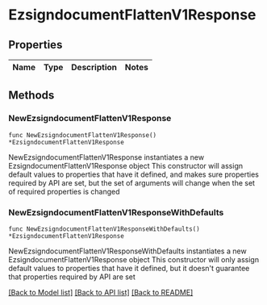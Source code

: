 # EzsigndocumentFlattenV1Response

## Properties

Name | Type | Description | Notes
------------ | ------------- | ------------- | -------------

## Methods

### NewEzsigndocumentFlattenV1Response

`func NewEzsigndocumentFlattenV1Response() *EzsigndocumentFlattenV1Response`

NewEzsigndocumentFlattenV1Response instantiates a new EzsigndocumentFlattenV1Response object
This constructor will assign default values to properties that have it defined,
and makes sure properties required by API are set, but the set of arguments
will change when the set of required properties is changed

### NewEzsigndocumentFlattenV1ResponseWithDefaults

`func NewEzsigndocumentFlattenV1ResponseWithDefaults() *EzsigndocumentFlattenV1Response`

NewEzsigndocumentFlattenV1ResponseWithDefaults instantiates a new EzsigndocumentFlattenV1Response object
This constructor will only assign default values to properties that have it defined,
but it doesn't guarantee that properties required by API are set


[[Back to Model list]](../README.md#documentation-for-models) [[Back to API list]](../README.md#documentation-for-api-endpoints) [[Back to README]](../README.md)


